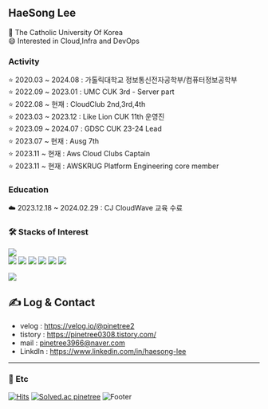 

## HaeSong Lee 
🏫 The Catholic University Of Korea <br>
😄 Interested in Cloud,Infra and DevOps



###  Activity
⭐️ 2020.03 ~ 2024.08 : 가톨릭대학교 정보통신전자공학부/컴퓨터정보공학부 <br> 
⭐️ 2022.09 ~ 2023.01 : UMC CUK 3rd - Server part <br>
⭐️ 2022.08 ~ 현재 : CloudClub 2nd,3rd,4th<br>
⭐️ 2023.03 ~ 2023.12 : Like Lion CUK 11th 운영진 <br>
⭐️ 2023.09 ~ 2024.07 : GDSC CUK 23-24 Lead<br>
⭐️ 2023.07 ~ 현재 : Ausg 7th<br>
⭐️ 2023.11 ~ 현재 : Aws Cloud Clubs Captain<br>
⭐️ 2023.11 ~ 현재 : AWSKRUG Platform Engineering core member<br>

###  Education
☁️ 2023.12.18 ~ 2024.02.29 : CJ CloudWave 교육 수료 

### 🛠️ Stacks of Interest

<img src="https://github-readme-stats.vercel.app/api/top-langs/?username=pinetree2&layout=compact"><br>
<img src="https://img.shields.io/badge/Python-3766AB?style=flat-square&logo=Python&logoColor=white"/> <img src="https://img.shields.io/badge/Aws-FFB71B?style=flat-square&logo=Amazon Aws&logoColor=white"/> <img src="https://img.shields.io/badge/Java-007396?style=flat-square&logo=Java&logoColor=white"/> <img src="https://img.shields.io/badge/Terraform-7B42BC?style=flat-square&logo=Terraform&logoColor=white"/> <img src="https://img.shields.io/badge/Docker-2496ED?style=flat-square&logo=Docker&logoColor=white"/> <img src="https://img.shields.io/badge/Kubernetes-326CE5?style=flat-square&logo=Kubernetes&logoColor=white"/>
 
![](./profile-3d-contrib/profile-green-animate.svg)


## ✍️ Log & Contact 
 - velog : https://velog.io/@pinetree2 <br>
 - tistory : https://pinetree0308.tistory.com/
 - mail : pinetree3966@naver.com <br>
 - LinkdIn : https://www.linkedin.com/in/haesong-lee
---

### 💬 Etc

[![Hits](https://hits.seeyoufarm.com/api/count/incr/badge.svg?url=https%3A%2F%2Fgithub.com%2Fpinetree2&count_bg=%230040F2&title_bg=%233D5C69&icon=awesomelists.svg&icon_color=%2308E7FF&title=hits&edge_flat=false)](https://hits.seeyoufarm.com)
[![Solved.ac
pinetree](http://mazassumnida.wtf/api/mini/generate_badge?boj=dlgothd3966)](https://solved.ac/dlgothd3966)
![Footer](https://capsule-render.vercel.app/api?type=waving&color=auto&height=200&section=footer)

 
